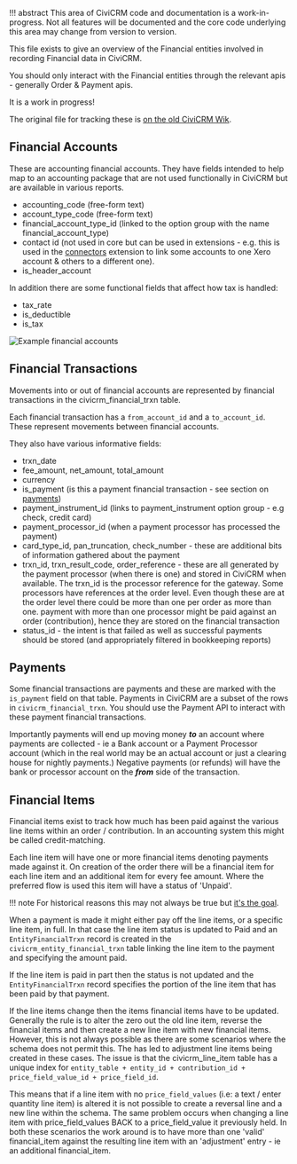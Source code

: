 !!! abstract This area of CiviCRM code and documentation is a work-in-progress. Not all features will be documented and the core code underlying this area may change from version to version.

This file exists to give an overview of the Financial entities involved in recording Financial data in CiviCRM.

You should only interact with the Financial entities through the relevant apis - generally Order & Payment apis.

It is a work in progress!

The original file for tracking these is [on the old CiviCRM Wik](https://wiki.civicrm.org/confluence/display/CRM/CiviAccounts+Data+Flow).

## Financial Accounts

These are accounting financial accounts. They have fields intended to help map to an accounting package that
are not used functionally in CiviCRM but are available in various reports.

* accounting_code (free-form text)
* account_type_code (free-form text)
* financial_account_type_id (linked to the option group with the name financial_account_type)
* contact id (not used in core but can be used in extensions - e.g. this is used in the [connectors](https://github.com/eileenmcnaughton/nz.co.fuzion.connectors) extension to link some accounts to one Xero account & others to a different one).
* is_header_account

In addition there are some functional fields that affect how tax is handled:

* tax_rate
* is_deductible
* is_tax

![Example financial accounts](/img/financial/FinancialAccount.png)

## Financial Transactions

Movements into or out of financial accounts are represented by financial transactions in the civicrm_financial_trxn table.

Each financial transaction has a `from_account_id` and a `to_account_id`. These represent movements between financial accounts.

They also have various informative fields:

* trxn_date
* fee_amount, net_amount, total_amount
* currency
* is_payment (is this a payment financial transaction - see section on [payments](#payments))
* payment_instrument_id (links to payment_instrument option group - e.g check, credit card)
* payment_processor_id (when a payment processor has processed the payment)
* card_type_id, pan_truncation, check_number - these are additional bits of information gathered about the payment
* trxn_id, trxn_result_code, order_reference - these are all generated by the payment processor (when there is one) and
stored in CiviCRM when available. The trxn_id is the processor reference for the gateway. Some processors have references
at the order level. Even though these are at the order level there could be more than one per order as more than one.
payment with more than one processor might be paid against an order (contribution), hence they are stored on the financial transaction
* status_id - the intent is that failed as well as successful payments should be stored (and appropriately filtered in bookkeeping reports)

## Payments

Some financial transactions are payments and these are marked with the `is_payment` field on that table. Payments in CiviCRM are a subset
of the rows in `civicrm_financial_trxn`. You should use the Payment API to interact with these payment financial transactions.

Importantly payments will end up moving money ***to*** an account where payments are collected - ie a Bank account
or a Payment Processor account (which in the real world may be an actual account or just a clearing house for nightly payments.)
Negative payments (or refunds) will have the bank or processor account on the ***from*** side of the transaction.

## Financial Items

Financial items exist to track how much has been paid against the various line items within an order / contribution.
In an accounting system this might be called credit-matching.

Each line item will have one or more financial items denoting payments made against it. On creation of the order there
will be a financial item for each line item and an additional item for every fee amount. Where the preferred flow is used
this item will have a status of 'Unpaid'.

!!! note
    For historical reasons this may not always be true but [it's the goal](https://github.com/civicrm/civicrm-dev-docs/issues/712).

When a payment is made it might either pay off the line items, or a specific line item, in full. In that case the line item
status is updated to Paid and an `EntityFinancialTrxn` record is created in the `civicrm_entity_financial_trxn` table linking
the line item to the payment and specifying the amount paid.

If the line item is paid in part then the status is not updated and the `EntityFinancialTrxn` record specifies the portion
of the line item that has been paid by that payment.

If the line items change then the items financial items have to be updated. Generally the rule is to alter the zero out the
old line item, reverse the financial items and then create a new line item with new financial items. However, this is not
always  possible as there are some scenarios where the schema does not permit this. The has led to
adjustment line items being created in these cases. The issue is that the civicrm_line_item table has a unique index for
`entity_table + entity_id + contribution_id + price_field_value_id + price_field_id`.

This means that if a line item with no `price_field_values` (i.e: a text / enter quantity line item) is altered it is not possible
to create a reversal line and a new line within the schema. The same problem occurs when changing a line item with price_field_values
BACK to a price_field_value it previously held. In both these scenarios the work around is to have more than one 'valid' financial_item
against the resulting line item with an 'adjustment' entry -  ie an additional financial_item.

